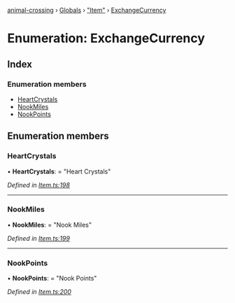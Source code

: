 [animal-crossing](../README.md) › [Globals](../globals.md) › ["Item"](../modules/_item_.md) › [ExchangeCurrency](_item_.exchangecurrency.md)

# Enumeration: ExchangeCurrency

## Index

### Enumeration members

* [HeartCrystals](_item_.exchangecurrency.md#heartcrystals)
* [NookMiles](_item_.exchangecurrency.md#nookmiles)
* [NookPoints](_item_.exchangecurrency.md#nookpoints)

## Enumeration members

###  HeartCrystals

• **HeartCrystals**: = "Heart Crystals"

*Defined in [Item.ts:198](https://github.com/Norviah/animal-crossing/blob/3d769dc/module/types/Item.ts#L198)*

___

###  NookMiles

• **NookMiles**: = "Nook Miles"

*Defined in [Item.ts:199](https://github.com/Norviah/animal-crossing/blob/3d769dc/module/types/Item.ts#L199)*

___

###  NookPoints

• **NookPoints**: = "Nook Points"

*Defined in [Item.ts:200](https://github.com/Norviah/animal-crossing/blob/3d769dc/module/types/Item.ts#L200)*
